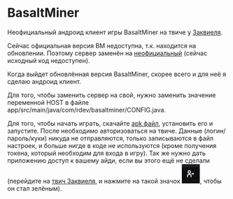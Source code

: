 # BasaltMiner

Неофициальный андроид клиент игры BasaltMiner на твиче у [Заквиеля](https://www.twitch.tv/zakvielchannel).

Сейчас официальная версия BM недоступна, т.к. находится на обновлении. Поэтому сервер заменён на [неофициальный](https://github.com/RuslanUC/BasaltMiner-server) (сейчас исходный код недоступен).

Когда выйдет обновлённая версия BasaltMiner, скорее всего и для неё я сделаю андроид клиент.

Для того, чтобы заменить сервер на свой, нужно заменить значение переменной HOST в файле app/src/main/java/com/rdev/basaltminer/CONFIG.java.

Для того, чтобы начать играть, скачайте [apk файл](https://github.com/RuslanUC/BasaltMiner-android/releases/download/1.0/BasaltMiner.apk), установить его и запустите. После необходимо авторизоваться на твиче. Данные (логин/пароль/куки) никуда не отправляются, только записываются в файл настроек, и больше нигде в коде не используются (кроме получения токена, который необходим для входа в игру). Так же нужно дать приложению доступ к вашему айди, если вы этого ещё не сделали (перейдите на [твич Заквиеля](https://www.twitch.tv/zakvielchannel), и нажмите на такой значок ![...](https://raw.githubusercontent.com/RuslanUC/BasaltMiner-android/master/images/permission_icon.png?token=AK3WJPVTNJLNPSP7ZHTGQO3BW5RP2), чтобы он стал зелёным).